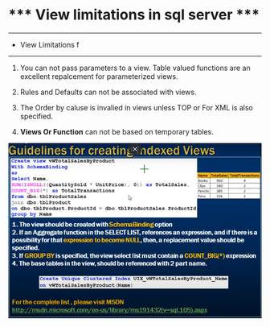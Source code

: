 
# *** View limitations in sql server ***

--- 

- View Limitations
f
--- 

1) You can not pass parameters to a view. Table valued functions are an excellent repalcement for parameterized views.

2) Rules and Defaults can not be associated with views.

3) The Order by caluse is invalied in views unless TOP or For XML is also specified.

4) **Views Or Function** can not be based on temporary tables.

<img src="./img/C_7.png" />